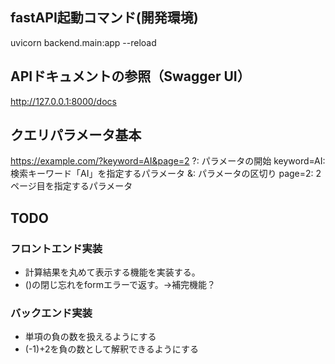 
## fastAPI起動コマンド(開発環境)

uvicorn backend.main:app --reload

## APIドキュメントの参照（Swagger UI）

http://127.0.0.1:8000/docs


## クエリパラメータ基本

https://example.com/?keyword=AI&page=2
?: パラメータの開始
keyword=AI: 検索キーワード「AI」を指定するパラメータ
&: パラメータの区切り
page=2: 2ページ目を指定するパラメータ


## TODO
### フロントエンド実装
- 計算結果を丸めて表示する機能を実装する。
- ()の閉じ忘れをformエラーで返す。→補完機能？


### バックエンド実装
- 単項の負の数を扱えるようにする
- (-1)+2を負の数として解釈できるようにする
